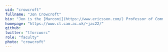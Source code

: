 ```yaml
---
uid: "crowcroft"
fullname: "Jon Crowcroft"
bio: "Jon is the [Marconi](https://www.ericsson.com/) Professor of Communications Systems at the [Computer Lab](http://www.cl.cam.ac.uk/), Cambridge, and a Fellow of [Wolfson College](http://www.wolfson.cam.ac.uk/why-wolfson), Cambridge."
homepage: "https://www.cl.cam.ac.uk/~jac22/"
github: 
twitter: "tforcworc"
role: "faculty"
photo: "crowcroft"
---
```


